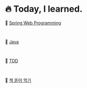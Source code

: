 # 🔥 Today, I learned.

🚀 [Spring Web Programming](https://github.com/sonchanwoo/TIL/tree/main/spring)

<br/>

🚀 [Java](https://github.com/sonchanwoo/TIL/tree/main/java) 

<br/>

🚀 [TDD](https://github.com/sonchanwoo/TIL/tree/main/tdd)

<br/>

🚀 [책 뜯어 먹기](https://github.com/sonchanwoo/TIL/tree/main/book)

<br/>
